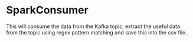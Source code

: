 # SparkConsumer
This will consume the data from the Kafka topic, extract the useful data from the topic using regex pattern matching and save this into the csv file.
